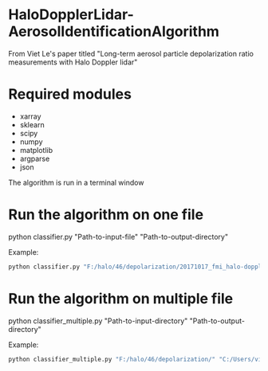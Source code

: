 # HaloDopplerLidar-AerosolIdentificationAlgorithm

From Viet Le's paper titled "Long-term aerosol particle depolarization ratio measurements with Halo Doppler lidar"

# Required modules
- xarray
- sklearn
- scipy
- numpy
- matplotlib
- argparse
- json

The algorithm is run in a terminal window
# Run the algorithm on one file
python classifier.py "Path-to-input-file" "Path-to-output-directory"

Example:

```python
python classifier.py "F:/halo/46/depolarization/20171017_fmi_halo-doppler-lidar-46-depolarization.nc" "C:/Users/vietl/Desktop"
```

# Run the algorithm on multiple file
python classifier_multiple.py "Path-to-input-directory" "Path-to-output-directory"

Example:

```python
python classifier_multiple.py "F:/halo/46/depolarization/" "C:/Users/vietl/Desktop"
```

